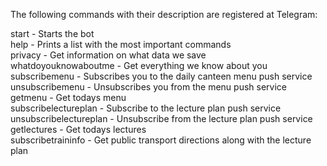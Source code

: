The following commands with their description are registered at Telegram:

start - Starts the bot<br>
help - Prints a list with the most important commands<br>
privacy - Get information on what data we save<br>
whatdoyouknowaboutme - Get everything we know about you<br>
subscribemenu - Subscribes you to the daily canteen menu push service<br>
unsubscribemenu - Unsubscribes you from the menu push service<br>
getmenu - Get todays menu<br>
subscribelectureplan - Subscribe to the lecture plan push service<br>
unsubscribelectureplan - Unsubscribe from the lecture plan push service<br>
getlectures - Get todays lectures<br>
subscribetraininfo - Get public transport directions along with the lecture plan
